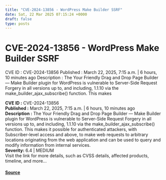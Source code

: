 ```yaml
---
title: "CVE-2024-13856 - WordPress Make Builder SSRF"
date: Sat, 22 Mar 2025 07:15:24 +0000
draft: false
type: posts
---
```

# CVE-2024-13856 - WordPress Make Builder SSRF





 CVE ID : CVE-2024-13856 Published : March 22, 2025, 7:15 a.m. | 6 hours, 10 minutes ago Description : The Your Friendly Drag and Drop Page Builder — Make Builder plugin for WordPress is vulnerable to Server-Side Request Forgery in all versions up to, and including, 1.1.10 via the make_builder_ajax_subscribe() function. This makes

**CVE ID :** CVE-2024-13856  
**Published :** March 22, 2025, 7:15 a.m. | 6 hours, 10 minutes ago  
**Description :** The Your Friendly Drag and Drop Page Builder — Make Builder plugin for WordPress is vulnerable to Server-Side Request Forgery in all versions up to, and including, 1.1.10 via the make\_builder\_ajax\_subscribe() function. This makes it possible for authenticated attackers, with Subscriber-level access and above, to make web requests to arbitrary locations originating from the web application and can be used to query and modify information from internal services.  
**Severity:** 6.4 | MEDIUM  
Visit the link for more details, such as CVSS details, affected products, timeline, and more...

#### [Source](https://cvefeed.io/vuln/detail/CVE-2024-13856)

